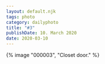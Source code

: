 ```yaml
---
layout: default.njk
tags: photo
category: dailyphoto
title: "#3"
publishDate: 10. March 2020
date: 2020-03-10
---
```


{% image "000003", "Closet door." %}
